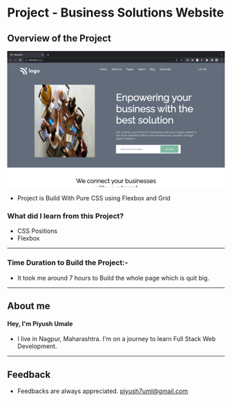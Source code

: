 # **Project - Business Solutions Website**

## **Overview of the Project** 

![Alt Live-Screenshot](/finale1.png)


- Project is Build With Pure CSS using Flexbox and Grid



### **What did I learn from this Project?**

 - CSS Positions
 - Flexbox
 

---

### **Time Duration to Build the Project:-**

- It took me around 7 hours to Build the whole page which is quit big. 

---

## **About me**

#### **Hey, I'm Piyush Umale**

- I live in Nagpur, Maharashtra. I'm on a journey to learn Full Stack Web Development.

---

## **Feedback**
- Feedbacks are always appreciated. piyush7uml@gmail.com